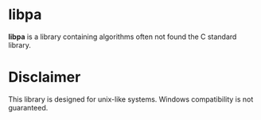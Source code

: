 # libpa

**libpa** is a library containing algorithms often not found the C standard library.

# Disclaimer
This library is designed for unix-like systems. Windows compatibility is not guaranteed.
